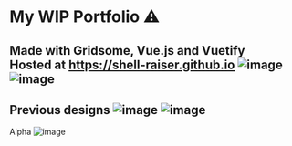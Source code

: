 # My WIP Portfolio ⚠️

Made with Gridsome, Vue.js and Vuetify <br>
Hosted at https://shell-raiser.github.io
![image](https://github.com/shell-raiser/shell-raiser.github.io/assets/78999739/e35e3ff7-7310-4d8b-af46-2bf0a14b5057)
![image](https://github.com/shell-raiser/shell-raiser.github.io/assets/78999739/92c2e1c2-97ae-42c4-9905-e8d772d2e304)
----
Previous designs
![image](https://user-images.githubusercontent.com/78999739/229794690-47d7b321-9ae9-458d-8722-d72bf3fd8eed.png)
![image](https://user-images.githubusercontent.com/78999739/229794965-abfbe774-9940-4141-a358-597fdcdb3784.png)
---
Alpha
![image](https://user-images.githubusercontent.com/78999739/199546109-db111597-5c67-498c-96ad-67a29bc3b5b1.png)

